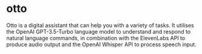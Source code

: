 # otto
Otto is a digital assistant that can help you with a variety of tasks. It utilises the OpenAI GPT-3.5-Turbo language model to understand and respond to natural language commands, in combination with the ElevenLabs API to produce audio output and the OpenAI Whisper API to process speech input.